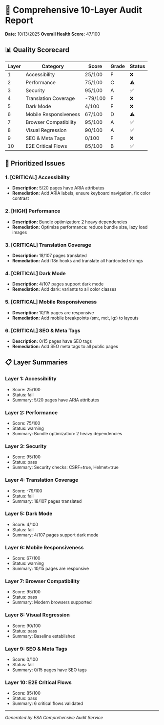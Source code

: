 # 🎯 Comprehensive 10-Layer Audit Report

**Date:** 10/13/2025
**Overall Health Score:** 47/100

## 📊 Quality Scorecard

| Layer | Category | Score | Grade | Status |
|-------|----------|-------|-------|--------|
| 1 | Accessibility | 25/100 | F | ❌ |
| 2 | Performance | 75/100 | C | ⚠️ |
| 3 | Security | 95/100 | A | ✅ |
| 4 | Translation Coverage | -79/100 | F | ❌ |
| 5 | Dark Mode | 4/100 | F | ❌ |
| 6 | Mobile Responsiveness | 67/100 | D | ⚠️ |
| 7 | Browser Compatibility | 95/100 | A | ✅ |
| 8 | Visual Regression | 90/100 | A | ✅ |
| 9 | SEO & Meta Tags | 0/100 | F | ❌ |
| 10 | E2E Critical Flows | 85/100 | B | ✅ |

## 🚨 Prioritized Issues

### 1. [CRITICAL] Accessibility
- **Description:** 5/20 pages have ARIA attributes
- **Remediation:** Add ARIA labels, ensure keyboard navigation, fix color contrast

### 2. [HIGH] Performance
- **Description:** Bundle optimization: 2 heavy dependencies
- **Remediation:** Optimize performance: reduce bundle size, lazy load images

### 3. [CRITICAL] Translation Coverage
- **Description:** 18/107 pages translated
- **Remediation:** Add i18n hooks and translate all hardcoded strings

### 4. [CRITICAL] Dark Mode
- **Description:** 4/107 pages support dark mode
- **Remediation:** Add dark: variants to all color classes

### 5. [CRITICAL] Mobile Responsiveness
- **Description:** 10/15 pages are responsive
- **Remediation:** Add mobile breakpoints (sm:, md:, lg:) to layouts

### 6. [CRITICAL] SEO & Meta Tags
- **Description:** 0/15 pages have SEO tags
- **Remediation:** Add SEO meta tags to all public pages

## 📋 Layer Summaries

### Layer 1: Accessibility
- Score: 25/100
- Status: fail
- Summary: 5/20 pages have ARIA attributes

### Layer 2: Performance
- Score: 75/100
- Status: warning
- Summary: Bundle optimization: 2 heavy dependencies

### Layer 3: Security
- Score: 95/100
- Status: pass
- Summary: Security checks: CSRF=true, Helmet=true

### Layer 4: Translation Coverage
- Score: -79/100
- Status: fail
- Summary: 18/107 pages translated

### Layer 5: Dark Mode
- Score: 4/100
- Status: fail
- Summary: 4/107 pages support dark mode

### Layer 6: Mobile Responsiveness
- Score: 67/100
- Status: warning
- Summary: 10/15 pages are responsive

### Layer 7: Browser Compatibility
- Score: 95/100
- Status: pass
- Summary: Modern browsers supported

### Layer 8: Visual Regression
- Score: 90/100
- Status: pass
- Summary: Baseline established

### Layer 9: SEO & Meta Tags
- Score: 0/100
- Status: fail
- Summary: 0/15 pages have SEO tags

### Layer 10: E2E Critical Flows
- Score: 85/100
- Status: pass
- Summary: 6 critical flows validated

---
*Generated by ESA Comprehensive Audit Service*